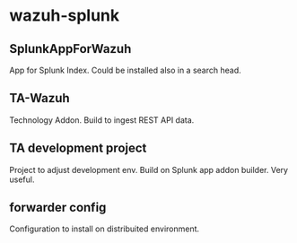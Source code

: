 # wazuh-splunk

## SplunkAppForWazuh

App for Splunk Index. Could be installed also in a search head.

## TA-Wazuh

Technology Addon. Build to ingest REST API data.

## TA development project

Project to adjust development env. Build on Splunk app addon builder. Very useful.

## forwarder config

Configuration to install on distribuited environment. 
